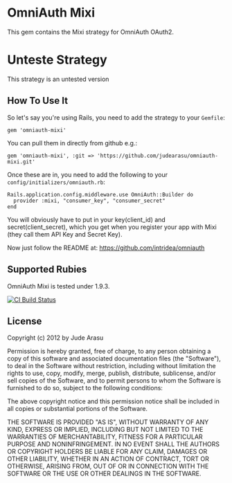 # OmniAuth Mixi

This gem contains the Mixi strategy for OmniAuth OAuth2.

# Unteste Strategy

This strategy is an untested version
## How To Use It

So let's say you're using Rails, you need to add the strategy to your `Gemfile`:

    gem 'omniauth-mixi'

You can pull them in directly from github e.g.:

    gem 'omniauth-mixi', :git => 'https://github.com/judearasu/omniauth-mixi.git'

Once these are in, you need to add the following to your `config/initializers/omniauth.rb`:

    Rails.application.config.middleware.use OmniAuth::Builder do
      provider :mixi, "consumer_key", "consumer_secret" 
    end

You will obviously have to put in your key(client_id) and secret(client_secret), which you get when you register your app with Mixi (they call them API Key and Secret Key). 

Now just follow the README at: https://github.com/intridea/omniauth

## Supported Rubies

OmniAuth Mixi is tested under 1.9.3.

[![CI Build
Status](https://secure.travis-ci.org/judearasu/omniauth-mixi.png)](http://travis-ci.org/judearasu/omniauth-mixi)

## License

Copyright (c) 2012 by Jude Arasu

Permission is hereby granted, free of charge, to any person obtaining a copy of this software and associated documentation files (the "Software"), to deal in the Software without restriction, including without limitation the rights to use, copy, modify, merge, publish, distribute, sublicense, and/or sell copies of the Software, and to permit persons to whom the Software is furnished to do so, subject to the following conditions:

The above copyright notice and this permission notice shall be included in all copies or substantial portions of the Software.

THE SOFTWARE IS PROVIDED "AS IS", WITHOUT WARRANTY OF ANY KIND, EXPRESS OR IMPLIED, INCLUDING BUT NOT LIMITED TO THE WARRANTIES OF MERCHANTABILITY, FITNESS FOR A PARTICULAR PURPOSE AND NONINFRINGEMENT. IN NO EVENT SHALL THE AUTHORS OR COPYRIGHT HOLDERS BE LIABLE FOR ANY CLAIM, DAMAGES OR OTHER LIABILITY, WHETHER IN AN ACTION OF CONTRACT, TORT OR OTHERWISE, ARISING FROM, OUT OF OR IN CONNECTION WITH THE SOFTWARE OR THE USE OR OTHER DEALINGS IN THE SOFTWARE.


